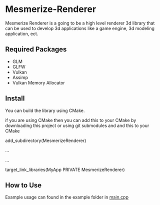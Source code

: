 # Mesmerize-Renderer

Mesmerize Renderer is a going to be a high level renderer 3d library that can be used to develop 3d applications like a game engine, 3d modeling application, ect.

## Required Packages
- GLM
- GLFW
- Vulkan
- Assimp
- Vulkan Memory Allocator

## Install
You can build the library using CMake.

if you are using CMake then you can add this to your CMake by downloading this project or using git submodules and and this to your CMake

add_subdirectory(MesmerizeRenderer)

...

...

target_link_libraries(MyApp PRIVATE MesmerizeRenderer)



## How to Use
Example usage can found in the example folder in [main.cpp](https://github.com/brevin33/Mesmerize-Renderer/blob/main/example/main.cpp)
